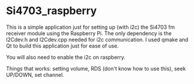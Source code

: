 # Si4703_raspberry

This is a simple application just for setting up (with i2c) the Si4703 fm 
receiver module using the Raspberry Pi. The only dependency is the 
I2Cdev.h and I2Cdev.cpp needed for i2c communication. I used qmake and Qt to 
build this application just for ease of use.

You will also need to enable the i2c on raspberry.

Things that works: setting volume, RDS (don't know how to use this), 
seek UP/DOWN, set channel.
